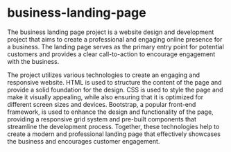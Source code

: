 # business-landing-page
The business landing page project is a website design and development project that aims to create a professional and engaging online presence for a business. The landing page serves as the primary entry point for potential customers and provides a clear call-to-action to encourage engagement with the business.

The project utilizes various technologies to create an engaging and responsive website. HTML is used to structure the content of the page and provide a solid foundation for the design. CSS is used to style the page and make it visually appealing, while also ensuring that it is optimized for different screen sizes and devices. Bootstrap, a popular front-end framework, is used to enhance the design and functionality of the page, providing a responsive grid system and pre-built components that streamline the development process. Together, these technologies help to create a modern and professional landing page that effectively showcases the business and encourages customer engagement.
